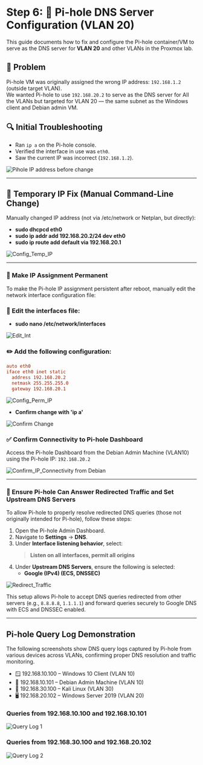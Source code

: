 # Step 6: 🧩 Pi-hole DNS Server Configuration (VLAN 20)

This guide documents how to fix and configure the Pi-hole container/VM to serve as the DNS server for **VLAN 20** and other VLANs in the Proxmox lab.

## 📌 Problem

Pi-hole VM was originally assigned the wrong IP address: `192.168.1.2` (outside target VLAN).  
We wanted Pi-hole to use `192.168.20.2` to serve as the DNS server for All the VLANs but targeted for VLAN 20 — the same subnet as the Windows client and Debian admin VM.

## 🔍 Initial Troubleshooting

- Ran `ip a` on the Pi-hole console.
- Verified the interface in use was `eth0`.
- Saw the current IP was incorrect (`192.168.1.2`).
  
![Pihole IP address before change](./screenshots/1_IP.png)

---


## 🧪 Temporary IP Fix (Manual Command-Line Change)

Manually changed IP address (not via /etc/network or Netplan, but directly):

- **sudo dhcpcd eth0**
- **sudo ip addr add 192.168.20.2/24 dev eth0**
- **sudo ip route add default via 192.168.20.1**
  
![Config_Temp_IP](./screenshots/2_Config_IP.png)

---

### 💾 Make IP Assignment Permanent

To make the Pi-hole IP assignment persistent after reboot, manually edit the network interface configuration file:

### 📝 Edit the interfaces file:

- **sudo nano /etc/network/interfaces**

![Edit_Int](./screenshots/3_Edit_Int.png)

### ✏️ Add the following configuration:

```ini
auto eth0
iface eth0 inet static
  address 192.168.20.2
  netmask 255.255.255.0
  gateway 192.168.20.1
```

![Config_Perm_IP](./screenshots/4_Perm_IP.png) 

- **Confirm change with 'ip a'**

![Confirm Change](./screenshots/5_Confirm.png)

### ✅ Confirm Connectivity to Pi-hole Dashboard  

Access the Pi-hole Dashboard from the Debian Admin Machine (VLAN10) using the Pi-hole IP: `192.168.20.2`

![Confirm_IP_Connectivity from Debian](./screenshots/6_Pihole_Dashboard.png)

---

### 🔄 Ensure Pi-hole Can Answer Redirected Traffic and Set Upstream DNS Servers 

To allow Pi-hole to properly resolve redirected DNS queries (those not originally intended for Pi-hole), follow these steps:

1. Open the Pi-hole Admin Dashboard.
2. Navigate to **Settings** → **DNS**.
3. Under **Interface listening behavior**, select:  
   > **Listen on all interfaces, permit all origins**
4. Under **Upstream DNS Servers**, ensure the following is selected:  
   - **Google (IPv4) (ECS, DNSSEC)**

![Redirect_Traffic](./screenshots/7_Pihole_Config.png)

This setup allows Pi-hole to accept DNS queries redirected from other servers (e.g., `8.8.8.8`, `1.1.1.1`) and forward queries securely to Google DNS with ECS and DNSSEC enabled.

---

## Pi-hole Query Log Demonstration

The following screenshots show DNS query logs captured by Pi-hole from various devices across VLANs, confirming proper DNS resolution and traffic monitoring.

- 🪟 192.168.10.100 – Windows 10 Client (VLAN 10)
- 🐧 192.168.10.101 – Debian Admin Machine (VLAN 10)
- 🧪 192.168.30.100 – Kali Linux (VLAN 30)
- 🖥️ 192.168.20.102 – Windows Server 2019 (VLAN 20)

### Queries from 192.168.10.100 and 192.168.10.101
![Query Log 1](./screenshots/8_Query.png)

### Queries from 192.168.30.100 and 192.168.20.102
![Query Log 2](./screenshots/9_Query.png)
